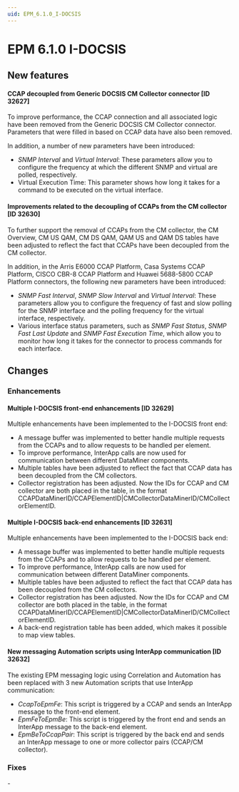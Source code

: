 ```yaml
---
uid: EPM_6.1.0_I-DOCSIS
---
```


# EPM 6.1.0 I-DOCSIS

## New features

#### CCAP decoupled from Generic DOCSIS CM Collector connector \[ID 32627\]

To improve performance, the CCAP connection and all associated logic have been removed from the Generic DOCSIS CM Collector connector. Parameters that were filled in based on CCAP data have also been removed.

In addition, a number of new parameters have been introduced:

- *SNMP Interval* and *Virtual Interval*: These parameters allow you to configure the frequency at which the different SNMP and virtual are polled, respectively.
- Virtual Execution Time: This parameter shows how long it takes for a command to be executed on the virtual interface.

#### Improvements related to the decoupling of CCAPs from the CM collector \[ID 32630\]

To further support the removal of CCAPs from the CM collector, the CM Overview, CM US QAM, CM DS QAM, QAM US and QAM DS tables have been adjusted to reflect the fact that CCAPs have been decoupled from the CM collector.

In addition, in the Arris E6000 CCAP Platform, Casa Systems CCAP Platform, CISCO CBR-8 CCAP Platform and Huawei 5688-5800 CCAP Platform connectors, the following new parameters have been introduced:

- *SNMP Fast Interval*, *SNMP Slow Interval* and *Virtual Interval*: These parameters allow you to configure the frequency of fast and slow polling for the SNMP interface and the polling frequency for the virtual interface, respectively.
- Various interface status parameters, such as *SNMP Fast Status*, *SNMP Fast Last Update* and *SNMP Fast Execution Time*, which allow you to monitor how long it takes for the connector to process commands for each interface.

## Changes

### Enhancements

#### Multiple I-DOCSIS front-end enhancements \[ID 32629\]

Multiple enhancements have been implemented to the I-DOCSIS front end:

- A message buffer was implemented to better handle multiple requests from the CCAPs and to allow requests to be handled per element.
- To improve performance, InterApp calls are now used for communication between different DataMiner components.
- Multiple tables have been adjusted to reflect the fact that CCAP data has been decoupled from the CM collectors.
- Collector registration has been adjusted. Now the IDs for CCAP and CM collector are both placed in the table, in the format CCAPDataMinerID/CCAPElementID\|CMCollectorDataMinerID/CMCollectorElementID.

#### Multiple I-DOCSIS back-end enhancements \[ID 32631\]

Multiple enhancements have been implemented to the I-DOCSIS back end:

- A message buffer was implemented to better handle multiple requests from the CCAPs and to allow requests to be handled per element.
- To improve performance, InterApp calls are now used for communication between different DataMiner components.
- Multiple tables have been adjusted to reflect the fact that CCAP data has been decoupled from the CM collectors.
- Collector registration has been adjusted. Now the IDs for CCAP and CM collector are both placed in the table, in the format CCAPDataMinerID/CCAPElementID\|CMCollectorDataMinerID/CMCollectorElementID.
- A back-end registration table has been added, which makes it possible to map view tables.

#### New messaging Automation scripts using InterApp communication \[ID 32632\]

The existing EPM messaging logic using Correlation and Automation has been replaced with 3 new Automation scripts that use InterApp communication:

- *CcapToEpmFe*: This script is triggered by a CCAP and sends an InterApp message to the front-end element.
- *EpmFeToEpmBe*: This script is triggered by the front end and sends an InterApp message to the back-end element.
- *EpmBeToCcapPair*: This script is triggered by the back end and sends an InterApp message to one or more collector pairs (CCAP/CM collector).

### Fixes

\-
